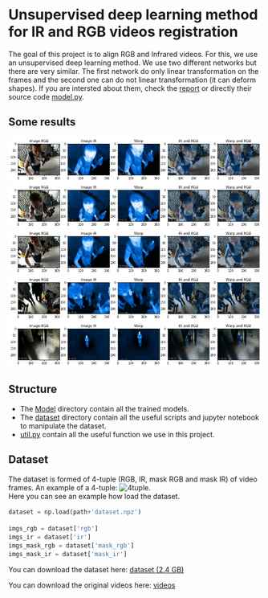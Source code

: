 # Unsupervised deep learning method for IR and RGB videos registration
The goal of this project is to align RGB and Infrared videos. For this, we use an unsupervised deep learning method. We use two different networks but there are very similar. The first network do only linear transformation on the frames and the second one can do not linear transformation (it can deform shapes). If you are intersted about them, check the [report](final_report.pdf) or directly their source code [model.py](model.py).

## Some results
![results](imgs/results/result1.png)
![results](imgs/results/result2.png)
![results](imgs/results/result3.png)
![results](imgs/results/result4.png)
![results](imgs/results/result5.png)

## Structure
* The [Model](Model) directory contain all the trained models. 
* The [dataset](dataset) directory contain all the useful scripts and jupyter notebook to manipulate the dataset.
* [util.py](util.py) contain all the useful function we use in this project.

## Dataset
The dataset is formed of 4-tuple (RGB, IR, mask RGB and mask IR) of video frames. An example of a 4-tuple: ![4tuple](imgs/rgb_frame).  
Here you can see an example how load the dataset.
```python
dataset = np.load(path+'dataset.npz')

imgs_rgb = dataset['rgb']
imgs_ir = dataset['ir']
imgs_mask_rgb = dataset['mask_rgb']
imgs_mask_ir = dataset['mask_ir']
```
You can download the dataset here: [dataset \(2.4 GB\)](https://drive.google.com/file/d/1dRi3L7eXd7uTt6tPTKGhrIMDgOc9WTHu/view?usp=sharing)

You can download the original videos here: [videos](https://drive.google.com/drive/folders/1PB-abZcP9NS0ZkYt1i1529E6_rt6Xnj6?usp=sharing)
